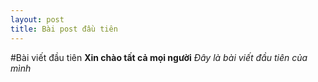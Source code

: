 ```yaml
---
layout: post
title: Bài post đầu tiên
---
```

#Bài viết đầu tiên
**Xin chào tất cả mọi người**
*Đây là bài viết đầu tiên của mình*
